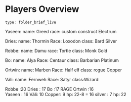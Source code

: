# Players Overview
 
```ccard
type: folder_brief_live
```
 
Yaseen: 
name: Greed
race: custom construct
Electrum


Dries:
name: Thormin
Race: Loxodon
class: Bard
Silver

Robbe: 
name: Damu
race: Tortle
class: Monk
Gold

Bo: 
name: Alya
Race: Centaur
class: Barbarian
Platinum

Ortwin:
name: Marben
Race: Half elf
class: rogue
Copper

Váli:
name: Fernweh
Race: Satyr
class:Wizard




Robbe :20
Dries : 17
Bo :17 RAGE
Ortwin :16  
Yaseen : 16
Váli: 10
Copper: 9 hp: 22-8 = 16
silver : 7 hp: 22

